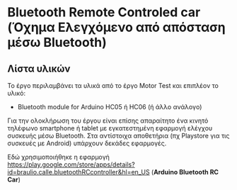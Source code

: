 # Bluetooth Remote Controled car (Όχημα Ελεγχόμενο από απόσταση μέσω Bluetooth)

## Λίστα υλικών

Το έργο περιλαμβάνει τα υλικά από το έργο Motor Test και επιπλέον το υλικό:

* Bluetooth module for Arduino HC05 ή HC06 (ή άλλο ανάλογο)

Για την ολοκλήρωση του έργου είναι επίσης απαραίτητο ένα κινητό τηλέφωνο smartphone ή tablet με εγκατεστημένη εφαρμογή ελέγχου συσκευής μέσω Bluetooth. 
Στα αντίστοιχα αποθετήρια (πχ Playstore για τις συσκευές με Android) υπάρχουν δεκάδες εφαρμογές. 

Εδώ χρησιμοποιήθηκε η εφαρμογή https://play.google.com/store/apps/details?id=braulio.calle.bluetoothRCcontroller&hl=en_US (**Arduino Bluetooth RC Car**)

